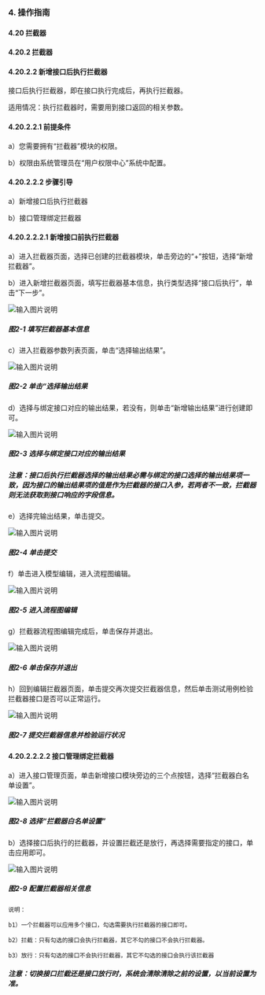 ### 4. 操作指南

#### 4.20 拦截器

#### 4.20.2 拦截器

#### 4.20.2.2 新增接口后执行拦截器

接口后执行拦截器，即在接口执行完成后，再执行拦截器。

适用情况：执行拦截器时，需要用到接口返回的相关参数。

#### 4.20.2.2.1 前提条件

a）您需要拥有“拦截器”模块的权限。

b）权限由系统管理员在“用户权限中心”系统中配置。

#### 4.20.2.2.2 步骤引导

a）新增接口后执行拦截器

b）接口管理绑定拦截器

#### 4.20.2.2.2.1 新增接口前执行拦截器

a）进入拦截器页面，选择已创建的拦截器模块，单击旁边的“+”按钮，选择“新增拦截器”。

b）进入新增拦截器页面，填写拦截器基本信息，执行类型选择“接口后执行”，单击“下一步”。

![输入图片说明](../../../../../images/SoFlu%EF%BC%88%E5%90%8E%E7%AB%AF%EF%BC%89%E5%BC%80%E5%8F%91%E5%B9%B3%E5%8F%B0/1.%20%E6%9C%80%E6%96%B0%E7%89%88%E6%9C%AC%20-%20%E6%9B%B4%E6%96%B0%E6%97%A5%E6%9C%9F%20-%202022.10.08/4.%20%E6%93%8D%E4%BD%9C%E6%8C%87%E5%8D%97/20.%20%E6%8B%A6%E6%88%AA%E5%99%A8/2.%20%E6%8B%A6%E6%88%AA%E5%99%A8/2-1.png)

##### 图2-1 填写拦截器基本信息

c）进入拦截器参数列表页面，单击“选择输出结果”。

![输入图片说明](../../../../../images/SoFlu%EF%BC%88%E5%90%8E%E7%AB%AF%EF%BC%89%E5%BC%80%E5%8F%91%E5%B9%B3%E5%8F%B0/1.%20%E6%9C%80%E6%96%B0%E7%89%88%E6%9C%AC%20-%20%E6%9B%B4%E6%96%B0%E6%97%A5%E6%9C%9F%20-%202022.10.08/4.%20%E6%93%8D%E4%BD%9C%E6%8C%87%E5%8D%97/20.%20%E6%8B%A6%E6%88%AA%E5%99%A8/2.%20%E6%8B%A6%E6%88%AA%E5%99%A8/2-2.png)

##### 图2-2 单击“选择输出结果

d）选择与绑定接口对应的输出结果，若没有，则单击“新增输出结果”进行创建即可。

![输入图片说明](../../../../../images/SoFlu%EF%BC%88%E5%90%8E%E7%AB%AF%EF%BC%89%E5%BC%80%E5%8F%91%E5%B9%B3%E5%8F%B0/1.%20%E6%9C%80%E6%96%B0%E7%89%88%E6%9C%AC%20-%20%E6%9B%B4%E6%96%B0%E6%97%A5%E6%9C%9F%20-%202022.10.08/4.%20%E6%93%8D%E4%BD%9C%E6%8C%87%E5%8D%97/20.%20%E6%8B%A6%E6%88%AA%E5%99%A8/2.%20%E6%8B%A6%E6%88%AA%E5%99%A8/2-3.png)

##### 图2-3 选择与绑定接口对应的输出结果

##### 注意：接口后执行拦截器选择的输出结果必需与绑定的接口选择的输出结果项一致，因为接口的输出结果项的值是作为拦截器的接口入参，若两者不一致，拦截器则无法获取到接口响应的字段信息。

e）选择完输出结果，单击提交。

![输入图片说明](../../../../../images/SoFlu%EF%BC%88%E5%90%8E%E7%AB%AF%EF%BC%89%E5%BC%80%E5%8F%91%E5%B9%B3%E5%8F%B0/1.%20%E6%9C%80%E6%96%B0%E7%89%88%E6%9C%AC%20-%20%E6%9B%B4%E6%96%B0%E6%97%A5%E6%9C%9F%20-%202022.10.08/4.%20%E6%93%8D%E4%BD%9C%E6%8C%87%E5%8D%97/20.%20%E6%8B%A6%E6%88%AA%E5%99%A8/2.%20%E6%8B%A6%E6%88%AA%E5%99%A8/2-4.png)

##### 图2-4 单击提交

f）单击进入模型编辑，进入流程图编辑。

![输入图片说明](../../../../../images/SoFlu%EF%BC%88%E5%90%8E%E7%AB%AF%EF%BC%89%E5%BC%80%E5%8F%91%E5%B9%B3%E5%8F%B0/1.%20%E6%9C%80%E6%96%B0%E7%89%88%E6%9C%AC%20-%20%E6%9B%B4%E6%96%B0%E6%97%A5%E6%9C%9F%20-%202022.10.08/4.%20%E6%93%8D%E4%BD%9C%E6%8C%87%E5%8D%97/20.%20%E6%8B%A6%E6%88%AA%E5%99%A8/2.%20%E6%8B%A6%E6%88%AA%E5%99%A8/2-5.png)

##### 图2-5 进入流程图编辑

g）拦截器流程图编辑完成后，单击保存并退出。

![输入图片说明](../../../../../images/SoFlu%EF%BC%88%E5%90%8E%E7%AB%AF%EF%BC%89%E5%BC%80%E5%8F%91%E5%B9%B3%E5%8F%B0/1.%20%E6%9C%80%E6%96%B0%E7%89%88%E6%9C%AC%20-%20%E6%9B%B4%E6%96%B0%E6%97%A5%E6%9C%9F%20-%202022.10.08/4.%20%E6%93%8D%E4%BD%9C%E6%8C%87%E5%8D%97/20.%20%E6%8B%A6%E6%88%AA%E5%99%A8/2.%20%E6%8B%A6%E6%88%AA%E5%99%A8/2-6.png)

##### 图2-6 单击保存并退出

h）回到编辑拦截器页面，单击提交再次提交拦截器信息，然后单击测试用例检验拦截器接口是否可以正常运行。

![输入图片说明](../../../../../images/SoFlu%EF%BC%88%E5%90%8E%E7%AB%AF%EF%BC%89%E5%BC%80%E5%8F%91%E5%B9%B3%E5%8F%B0/1.%20%E6%9C%80%E6%96%B0%E7%89%88%E6%9C%AC%20-%20%E6%9B%B4%E6%96%B0%E6%97%A5%E6%9C%9F%20-%202022.10.08/4.%20%E6%93%8D%E4%BD%9C%E6%8C%87%E5%8D%97/20.%20%E6%8B%A6%E6%88%AA%E5%99%A8/2.%20%E6%8B%A6%E6%88%AA%E5%99%A8/2-7.png)

##### 图2-7 提交拦截器信息并检验运行状况

#### 4.20.2.2.2.2 接口管理绑定拦截器

a）进入接口管理页面，单击新增接口模块旁边的三个点按钮，选择“拦截器白名单设置”。

![输入图片说明](../../../../../images/SoFlu%EF%BC%88%E5%90%8E%E7%AB%AF%EF%BC%89%E5%BC%80%E5%8F%91%E5%B9%B3%E5%8F%B0/1.%20%E6%9C%80%E6%96%B0%E7%89%88%E6%9C%AC%20-%20%E6%9B%B4%E6%96%B0%E6%97%A5%E6%9C%9F%20-%202022.10.08/4.%20%E6%93%8D%E4%BD%9C%E6%8C%87%E5%8D%97/20.%20%E6%8B%A6%E6%88%AA%E5%99%A8/2.%20%E6%8B%A6%E6%88%AA%E5%99%A8/2-8.png)

##### 图2-8 选择“拦截器白名单设置”

b）选择接口后执行的拦截器，并设置拦截还是放行，再选择需要指定的接口，单击应用即可。

![输入图片说明](../../../../../images/SoFlu%EF%BC%88%E5%90%8E%E7%AB%AF%EF%BC%89%E5%BC%80%E5%8F%91%E5%B9%B3%E5%8F%B0/1.%20%E6%9C%80%E6%96%B0%E7%89%88%E6%9C%AC%20-%20%E6%9B%B4%E6%96%B0%E6%97%A5%E6%9C%9F%20-%202022.10.08/4.%20%E6%93%8D%E4%BD%9C%E6%8C%87%E5%8D%97/20.%20%E6%8B%A6%E6%88%AA%E5%99%A8/2.%20%E6%8B%A6%E6%88%AA%E5%99%A8/2-9.png)

##### 图2-9 配置拦截器相关信息

```
说明：

b1）一个拦截器可以应用多个接口，勾选需要执行拦截器的接口即可。

b2）拦截：只有勾选的接口会执行拦截器，其它不勾的接口不会执行拦截器。

b3）放行：只有勾选的接口不会执行拦截器，其它不勾选的接口会执行该拦截器
```

##### 注意：切换接口拦截还是接口放行时，系统会清除清除之前的设置，以当前设置为准。
